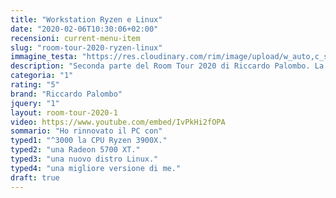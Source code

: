 ```yaml
---
title: "Workstation Ryzen e Linux"
date: "2020-02-06T10:30:06+02:00"
recensioni: current-menu-item
slug: "room-tour-2020-ryzen-linux"
immagine_testa: "https://res.cloudinary.com/rim/image/upload/w_auto,c_scale,q_auto,f_auto/v1576658968/recensioni/benq-pd2720u-recensione.png"
description: "Seconda parte del Room Tour 2020 di Riccardo Palombo. La workstation AMD Ryzen e la configurazione Dual Boot Windows e Linux."
categoria: "1"
rating: "5"
brand: "Riccardo Palombo"
jquery: "1"
layout: room-tour-2020-1
video: https://www.youtube.com/embed/IvPkHi2fOPA
sommario: "Ho rinnovato il PC con"
typed1: "^3000 la CPU Ryzen 3900X."
typed2: "una Radeon 5700 XT."
typed3: "una nuovo distro Linux."
typed4: "una migliore versione di me."
draft: true
---
```

